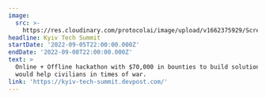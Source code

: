 ```yaml
---
image:
  src: >-
    https://res.cloudinary.com/protocolai/image/upload/v1662375929/Screen_Shot_2022-09-05_at_1.05.15_PM_li4qjg.png
headline: Kyiv Tech Summit
startDate: '2022-09-05T22:00:00.000Z'
endDate: '2022-09-08T22:00:00.000Z'
text: >
  Online + Offline hackathon with $70,000 in bounties to build solutions that
  would help civilians in times of war.
link: 'https://kyiv-tech-summit.devpost.com/'
---
```


